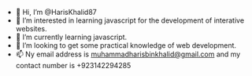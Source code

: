 - 👋 Hi, I’m @HarisKhalid87
- 👀 I’m interested in learning javascript for the development of interative websites.
- 🌱 I’m currently learning javascript.
- 💞️ I’m looking to get some practical knowledge of web development.
- 📫 Ny email address is muhammadharisbinkhalid@gmail.com and my contact number is +923142294285

<!---
HarisKhalid87/HarisKhalid87 is a ✨ special ✨ repository because its `README.md` (this file) appears on your GitHub profile.
You can click the Preview link to take a look at your changes.
--->
